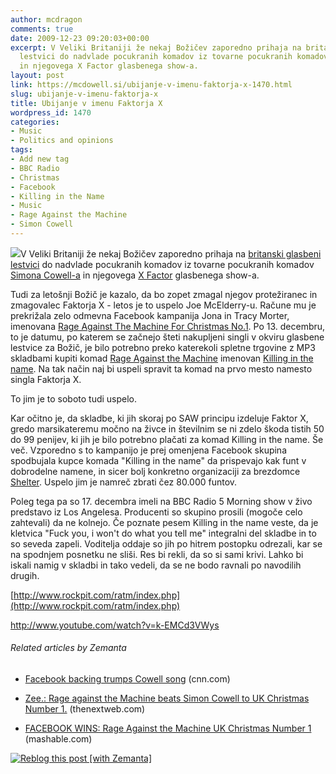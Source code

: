 ```yaml
---
author: mcdragon
comments: true
date: 2009-12-23 09:20:03+00:00
excerpt: V Veliki Britaniji že nekaj Božičev zaporedno prihaja na britanski glasbeni
  lestvici do nadvlade pocukranih komadov iz tovarne pocukranih komadov Simona Cowella
  in njegovega X Factor glasbenega show-a.
layout: post
link: https://mcdowell.si/ubijanje-v-imenu-faktorja-x-1470.html
slug: ubijanje-v-imenu-faktorja-x
title: Ubijanje v imenu Faktorja X
wordpress_id: 1470
categories:
- Music
- Politics and opinions
tags:
- Add new tag
- BBC Radio
- Christmas
- Facebook
- Killing in the Name
- Music
- Rage Against the Machine
- Simon Cowell
---
```


[![](https://dwlcvfkt1l4wn.cloudfront.net/2009/12/ragm4xmas1-1.jpg)](http://bit.ly/inthename)V Veliki Britaniji že nekaj Božičev zaporedno prihaja na [britanski glasbeni lestvici](http://www.theofficialcharts.com/) do nadvlade pocukranih komadov iz tovarne pocukranih komadov [Simona Cowell-a](http://en.wikipedia.org/wiki/Simon_Cowell) in njegovega [X Factor](http://xfactor.itv.com/2009/) glasbenega show-a.

Tudi za letošnji Božič je kazalo, da bo zopet zmagal njegov protežiranec in zmagovalec Faktorja X - letos je to uspelo Joe McElderry-u. Račune mu je prekrižala zelo odmevna Facebook kampanija Jona in Tracy Morter, imenovana [Rage Against The Machine For Christmas No.1](http://www.facebook.com/group.php?gid=2228594104). Po 13. decembru, to je datumu, po katerem se začnejo šteti nakupljeni singli v okviru glasbene lestvice za Božič, je bilo potrebno preko katerekoli spletne trgovine z MP3 skladbami kupiti komad [Rage Against the Machine](http://en.wikipedia.org/wiki/Rage_Against_the_Machine) imenovan [Killing in the name](http://en.wikipedia.org/wiki/Killing_in_the_Name). Na tak način naj bi uspeli spravit ta komad na prvo mesto namesto singla Faktorja X.

To jim je to soboto tudi uspelo.

Kar očitno je, da skladbe, ki jih skoraj po SAW principu izdeluje Faktor X, gredo marsikateremu močno na živce in številnim se ni zdelo škoda tistih 50 do 99 penijev, ki jih je bilo potrebno plačati za komad Killing in the name. Še več. Vzporedno s to kampanijo je prej omenjena Facebook skupina spodbujala kupce komada "Killing in the name" da prispevajo kak funt v dobrodelne namene, in sicer bolj konkretno organizaciji za brezdomce [Shelter](http://www.justgiving.com/ratm4xmas).
Uspelo jim je namreč zbrati čez 80.000 funtov.

Poleg tega pa so 17. decembra imeli na BBC Radio 5 Morning show v živo predstavo iz Los Angelesa. Producenti so skupino prosili (mogoče celo zahtevali) da ne kolnejo. Če poznate pesem Killing in the name veste, da je kletvica "Fuck you, i won't do what you tell me" integralni del skladbe in to so seveda zapeli. Voditelja oddaje so jih po hitrem postopku odrezali, kar se na spodnjem posnetku ne sliši. Res bi rekli, da so si sami krivi. Lahko bi iskali namig v skladbi in tako vedeli, da se ne bodo ravnali po navodilih drugih.

[http://www.rockpit.com/ratm/index.php](http://www.rockpit.com/ratm/index.php)

http://www.youtube.com/watch?v=k-EMCd3VWys


###### Related articles by Zemanta





 	
  * [Facebook backing trumps Cowell song](http://r.zemanta.com/?u=http%3A//www.cnn.com/2009/SHOWBIZ/Music/12/20/facebook.cowell.christmas/index.html&a=10595244&rid=2e92fd7e-7255-4bae-b732-800bc620385c&e=335f2d02af198b23c3dbbdaa4a88d5d4) (cnn.com)

 	
  * [Zee.: Rage against the Machine beats Simon Cowell to UK Christmas Number 1.](http://thenextweb.com/uk/2009/12/20/rage-machine-beats-simon-cowell-uk-christmas-number-1/) (thenextweb.com)

 	
  * [FACEBOOK WINS: Rage Against the Machine UK Christmas Number 1](http://mashable.com/2009/12/20/rage-against-the-machine-christmas/) (mashable.com)




[![Reblog this post [with Zemanta]](http://img.zemanta.com/reblog_e.png?x-id=2e92fd7e-7255-4bae-b732-800bc620385c)](http://reblog.zemanta.com/zemified/2e92fd7e-7255-4bae-b732-800bc620385c/)
